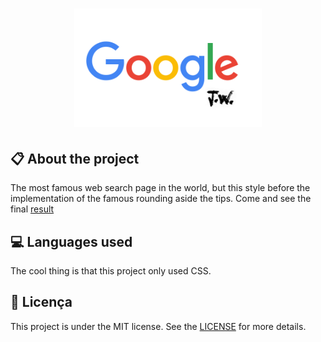 
<h1 align="center">
    <img src="./imagens/logo-repo.png" alt="Google Search Page Clone by Jhony Walker" width="300px" />
</h1>

## :clipboard: About the project

The most famous web search page in the world, but this style before the implementation of the famous rounding aside the tips. Come and see the final [result](https://dribbble.com/)

## :computer: Languages used

The cool thing is that this project only used CSS.

## :book: Licença

This project is under the MIT license. See the [LICENSE](LICENSE.md) for more details.